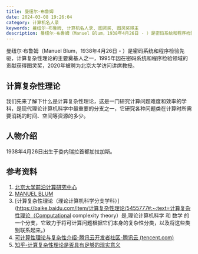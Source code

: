 ```yaml
---
title: 曼纽尔·布鲁姆
date: 2024-03-08 19:26:04
category: 计算机名人录
keywords: 曼纽尔·布鲁姆, 计算机名人录, 图灵奖, 图灵奖得主
description: 曼纽尔·布鲁姆（Manuel Blum，1938年4月26日 - ）是密码系统和程序检验先驱，计算复杂性理论的主要奠基人之一，1995年因在密码系统和程序检验领域的贡献获得图灵奖，2020年被聘为北京大学访问讲席教授。
---
```


曼纽尔·布鲁姆（Manuel Blum，1938年4月26日 - ）是密码系统和程序检验先驱，计算复杂性理论的主要奠基人之一，1995年因在密码系统和程序检验领域的贡献获得图灵奖，2020年被聘为北京大学访问讲席教授。

## 计算复杂性理论

我们先来了解下什么是计算复杂性理论，这是一门研究计算问题难度和效率的学科，是现代理论计算机科学中最重要的分支之一，它研究各种问题类在计算时所需要消耗的时间、空间等资源的多少。



## 人物介绍

1938年4月26日出生于委内瑞拉首都加拉加斯。



## 参考资料

1. [北京大学前沿计算研究中心](https://cfcs.pku.edu.cn/people/visiting_chair_professors/manuelblum/index.htm)
2. [MANUEL BLUM ](https://amturing.acm.org/award_winners/blum_4659082.cfm)
3. [计算复杂性理论（理论计算机科学分支学科）](https://baike.baidu.com/item/计算复杂性理论/5455777#:~:text=计算复杂性理论（Computational complexity theory）是,理论计算机科学 和 数学 的一个分支，它致力于将可计算问题根据它们本身的复杂性分类，以及将这些类别联系起来。)
4. [可计算性理论与复杂性介绍-腾讯云开发者社区-腾讯云 (tencent.com)](https://cloud.tencent.com/developer/article/1524801)
5. [知乎-计算复杂性理论是否具有足够的现实意义](https://www.zhihu.com/question/461796231/answer/1909765916?utm_source=zhihu&utm_medium=social&utm_oi=30102830186496)
